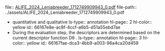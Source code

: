 file:: [ALIFE_2024_Leniabreeder_1712749909943_0.pdf](../assets/ALIFE_2024_Leniabreeder_1712749909943_0.pdf)
file-path:: ../assets/ALIFE_2024_Leniabreeder_1712749909943_0.pdf

- quantitative and qualitative
  ls-type:: annotation
  hl-page:: 2
  hl-color:: yellow
  id:: 66167e8e-ac8f-4ccf-a6b5-d51a55ebd7ae
- During the evaluation step, the descriptors are determined based on the current descriptor function Dθ .
  ls-type:: annotation
  hl-page:: 3
  hl-color:: yellow
  id:: 66167fae-dca3-4bb9-a003-96a4ca20d459